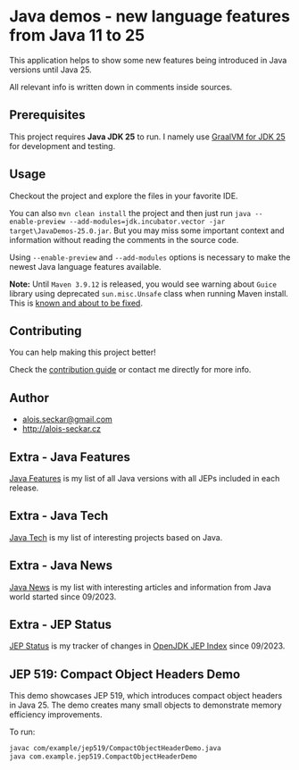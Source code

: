 # Java demos - new language features from Java 11 to 25

This application helps to show some new features being introduced in Java versions until Java 25.

All relevant info is written down in comments inside sources.

## Prerequisites
This project requires **Java JDK 25** to run. I namely use [GraalVM for JDK 25](https://www.graalvm.org/release-notes/JDK_25/) for development and testing.

## Usage
Checkout the project and explore the files in your favorite IDE.

You can also `mvn clean install` the project and then just run `java --enable-preview --add-modules=jdk.incubator.vector -jar target\JavaDemos-25.0.jar`.
But you may miss some important context and information without reading the comments in the source code. 

Using `--enable-preview` and `--add-modules` options is necessary to make the newest Java language features available.

**Note:** Until `Maven 3.9.12` is released, you would see warning about `Guice` library using deprecated `sun.misc.Unsafe` class when running Maven install. This is [known and about to be fixed](https://github.com/apache/maven/issues/10312).

## Contributing
You can help making this project better!

Check the [contribution guide](/CONTRIBUTING.md) or contact me directly for more info.

## Author
* alois.seckar@gmail.com
* http://alois-seckar.cz

## Extra - Java Features
[Java Features](JavaFeatures.md) is my list of all Java versions with all JEPs included in each release.

## Extra - Java Tech
[Java Tech](JavaTech.md) is my list of interesting projects based on Java.

## Extra - Java News
[Java News](JavaNews.md) is my list with interesting articles and information from Java world started since 09/2023.

## Extra - JEP Status
[JEP Status](JEPStatus.md) is my tracker of changes in [OpenJDK JEP Index](https://openjdk.org/jeps/0) since 09/2023.



## JEP 519: Compact Object Headers Demo

This demo showcases JEP 519, which introduces compact object headers in Java 25. The demo creates many small objects to demonstrate memory efficiency improvements.

To run:

```bash
javac com/example/jep519/CompactObjectHeaderDemo.java
java com.example.jep519.CompactObjectHeaderDemo

